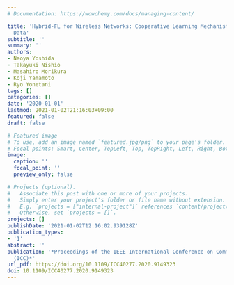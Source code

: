 ```yaml
---
# Documentation: https://wowchemy.com/docs/managing-content/

title: 'Hybrid-FL for Wireless Networks: Cooperative Learning Mechanism Using Non-IID
  Data'
subtitle: ''
summary: ''
authors:
- Naoya Yoshida
- Takayuki Nishio
- Masahiro Morikura
- Koji Yamamoto
- Ryo Yonetani
tags: []
categories: []
date: '2020-01-01'
lastmod: 2021-01-02T21:16:03+09:00
featured: false
draft: false

# Featured image
# To use, add an image named `featured.jpg/png` to your page's folder.
# Focal points: Smart, Center, TopLeft, Top, TopRight, Left, Right, BottomLeft, Bottom, BottomRight.
image:
  caption: ''
  focal_point: ''
  preview_only: false

# Projects (optional).
#   Associate this post with one or more of your projects.
#   Simply enter your project's folder or file name without extension.
#   E.g. `projects = ["internal-project"]` references `content/project/deep-learning/index.md`.
#   Otherwise, set `projects = []`.
projects: []
publishDate: '2021-01-02T12:16:02.939128Z'
publication_types:
- '1'
abstract: ''
publication: '*Proceedings of the IEEE International Conference on Communications
  (ICC)*'
url_pdf: https://doi.org/10.1109/ICC40277.2020.9149323
doi: 10.1109/ICC40277.2020.9149323
---
```


